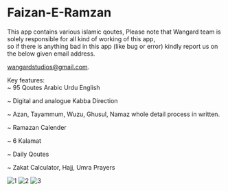 # Faizan-E-Ramzan
This app contains various islamic qoutes,  Please note that Wangard team is solely responsible for all kind of working of this app,  
so if there is anything bad in this app (like bug or error) kindly report us on the below given email address.  

wangardstudios@gmail.com.  

Key features:  
~ 95 Qoutes Arabic Urdu English 

~ Digital and analogue Kabba Direction 

~ Azan, Tayammum, Wuzu, Ghusul, Namaz whole detail process in written. 

~ Ramazan Calender

~ 6 Kalamat

~ Daily Qoutes

~ Zakat Calculator, Hajj, Umra Prayers


![1](https://user-images.githubusercontent.com/92082198/138644302-6af280c4-efd9-4a10-bee8-ae58224e09f7.jpg)
![2](https://user-images.githubusercontent.com/92082198/138644312-af523112-bb95-479c-b6fe-b71c99f33d22.jpg)
![3](https://user-images.githubusercontent.com/92082198/138644317-23ecad3a-1a5b-436b-963c-c103a2075b7d.jpg)

